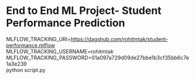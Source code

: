 # End to End ML Project- Student Performance Prediction

MLFLOW_TRACKING_URI=https://dagshub.com/rohitmtak/student-performance.mlflow \
MLFLOW_TRACKING_USERNAME=rohitmtak \
MLFLOW_TRACKING_PASSWORD=01a097a729d09de27bbe1b3cf35bb6c7e1a3e239 \
python script.py   